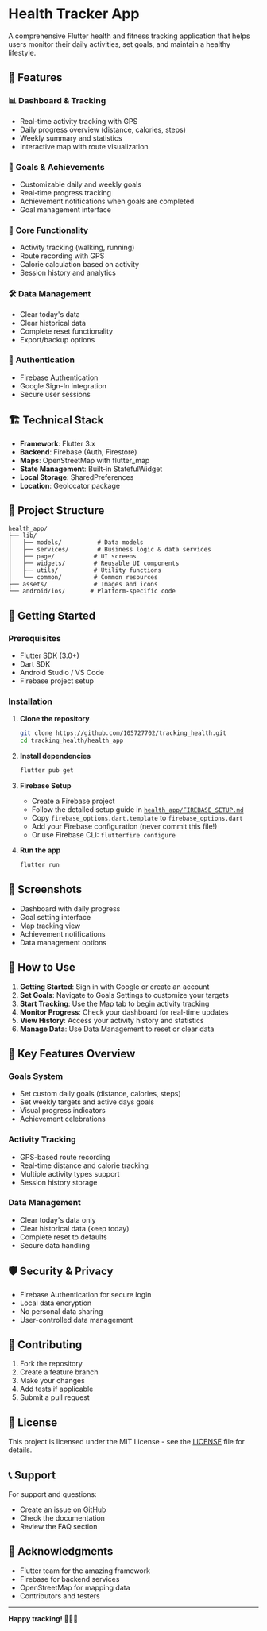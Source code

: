 # Health Tracker App

A comprehensive Flutter health and fitness tracking application that helps users monitor their daily activities, set goals, and maintain a healthy lifestyle.

## 🚀 Features

### 📊 **Dashboard & Tracking**
- Real-time activity tracking with GPS
- Daily progress overview (distance, calories, steps)
- Weekly summary and statistics
- Interactive map with route visualization

### 🎯 **Goals & Achievements**
- Customizable daily and weekly goals
- Real-time progress tracking
- Achievement notifications when goals are completed
- Goal management interface

### 📱 **Core Functionality**
- Activity tracking (walking, running)
- Route recording with GPS
- Calorie calculation based on activity
- Session history and analytics

### 🛠️ **Data Management**
- Clear today's data
- Clear historical data
- Complete reset functionality
- Export/backup options

### 🔐 **Authentication**
- Firebase Authentication
- Google Sign-In integration
- Secure user sessions

## 🏗️ **Technical Stack**

- **Framework**: Flutter 3.x
- **Backend**: Firebase (Auth, Firestore)
- **Maps**: OpenStreetMap with flutter_map
- **State Management**: Built-in StatefulWidget
- **Local Storage**: SharedPreferences
- **Location**: Geolocator package

## 📁 **Project Structure**

```
health_app/
├── lib/
│   ├── models/          # Data models
│   ├── services/        # Business logic & data services
│   ├── page/           # UI screens
│   ├── widgets/        # Reusable UI components
│   ├── utils/          # Utility functions
│   └── common/         # Common resources
├── assets/             # Images and icons
└── android/ios/       # Platform-specific code
```

## 🚀 **Getting Started**

### Prerequisites
- Flutter SDK (3.0+)
- Dart SDK
- Android Studio / VS Code
- Firebase project setup

### Installation

1. **Clone the repository**
   ```bash
   git clone https://github.com/105727702/tracking_health.git
   cd tracking_health/health_app
   ```

2. **Install dependencies**
   ```bash
   flutter pub get
   ```

3. **Firebase Setup**
   - Create a Firebase project
   - Follow the detailed setup guide in [`health_app/FIREBASE_SETUP.md`](health_app/FIREBASE_SETUP.md)
   - Copy `firebase_options.dart.template` to `firebase_options.dart`
   - Add your Firebase configuration (never commit this file!)
   - Or use Firebase CLI: `flutterfire configure`

4. **Run the app**
   ```bash
   flutter run
   ```

## 📱 **Screenshots**

- Dashboard with daily progress
- Goal setting interface
- Map tracking view
- Achievement notifications
- Data management options

## 🎯 **How to Use**

1. **Getting Started**: Sign in with Google or create an account
2. **Set Goals**: Navigate to Goals Settings to customize your targets
3. **Start Tracking**: Use the Map tab to begin activity tracking
4. **Monitor Progress**: Check your dashboard for real-time updates
5. **View History**: Access your activity history and statistics
6. **Manage Data**: Use Data Management to reset or clear data

## 🔄 **Key Features Overview**

### Goals System
- Set custom daily goals (distance, calories, steps)
- Set weekly targets and active days goals
- Visual progress indicators
- Achievement celebrations

### Activity Tracking
- GPS-based route recording
- Real-time distance and calorie tracking
- Multiple activity types support
- Session history storage

### Data Management
- Clear today's data only
- Clear historical data (keep today)
- Complete reset to defaults
- Secure data handling

## 🛡️ **Security & Privacy**

- Firebase Authentication for secure login
- Local data encryption
- No personal data sharing
- User-controlled data management

## 🤝 **Contributing**

1. Fork the repository
2. Create a feature branch
3. Make your changes
4. Add tests if applicable
5. Submit a pull request

## 📄 **License**

This project is licensed under the MIT License - see the [LICENSE](LICENSE) file for details.

## 📞 **Support**

For support and questions:
- Create an issue on GitHub
- Check the documentation
- Review the FAQ section

## 🎉 **Acknowledgments**

- Flutter team for the amazing framework
- Firebase for backend services
- OpenStreetMap for mapping data
- Contributors and testers

---

**Happy tracking! 🏃‍♂️💪**
